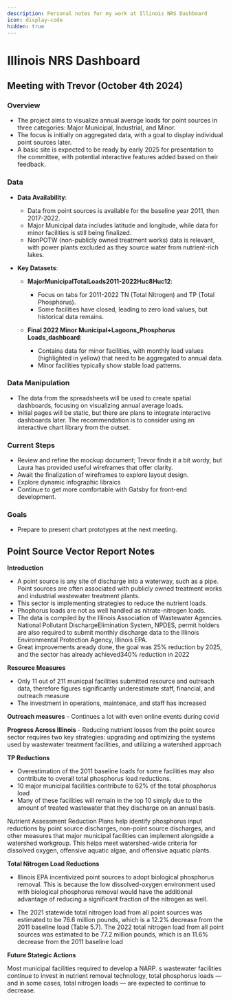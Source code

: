 ```yaml
---
description: Personal notes for my work at Illinois NRS Dashboard
icon: display-code
hidden: true
---
```


# Illinois NRS Dashboard

## Meeting with Trevor (October 4th 2024)
### Overview
- The project aims to visualize annual average loads for point sources in three categories: Major Municipal, Industrial, and Minor. 
- The focus is initially on aggregated data, with a goal to display individual point sources later.
- A basic site is expected to be ready by early 2025 for presentation to the committee, with potential interactive features added based on their feedback.

### Data
- **Data Availability**:
  - Data from point sources is available for the baseline year 2011, then 2017-2022.
  - Major Municipal data includes latitude and longitude, while data for minor facilities is still being finalized.
  - NonPOTW (non-publicly owned treatment works) data is relevant, with power plants excluded as they source water from nutrient-rich lakes.

- **Key Datasets**:
  - **MajorMunicipalTotalLoads2011-2022Huc8Huc12**: 
    - Focus on tabs for 2011-2022 TN (Total Nitrogen) and TP (Total Phosphorus).
    - Some facilities have closed, leading to zero load values, but historical data remains.
  
  - **Final 2022 Minor Municipal+Lagoons_Phosphorus Loads_dashboard**:
    - Contains data for minor facilities, with monthly load values (highlighted in yellow) that need to be aggregated to annual data.
    - Minor facilities typically show stable load patterns.

### Data Manipulation
- The data from the spreadsheets will be used to create spatial dashboards, focusing on visualizing annual average loads.
- Initial pages will be static, but there are plans to integrate interactive dashboards later. The recommendation is to consider using an interactive chart library from the outset.

### Current Steps
- Review and refine the mockup document; Trevor finds it a bit wordy, but Laura has provided useful wireframes that offer clarity.
- Await the finalization of wireframes to explore layout design.
- Explore dynamic infographic libraics
- Continue to get more comfortable with Gatsby for front-end development.


### Goals 
- Prepare to present chart prototypes at the next meeting.



## Point Source Vector Report Notes

**Introduction**

- A point source is any site of discharge into a waterway, such as a pipe. Point sources are often associated with publicly owned treatment works and industrial wastewater treatment plants.
- This sector is implementing strategies to reduce the nutrient loads.
- Phophorus loads are not as well handled as nitrate-nitrogen loads.
- The data is compiled by the Illinois Association of Wastewater Agencies. National Pollutant DischargeElimination System, NPDES, permit holders are also required to submit monthly discharge data to the Illinois Environmental Protection Agency, Illinois EPA.
-  Great improvements aready done, the goal was 25% reduction by 2025, and the sector has already achieved340% reduction in 2022

**Resource Measures**
- Only 11 out of 211 municpal facilities submitted resource and outreach data, therefore figures significantly underestimate staff, financial, and outreach measure
- The investment in operations, maintenace, and staff has increased

**Outreach measures** - Continues a lot with even online events during covid

**Progress Across Illinois** - Reducing nutrient losses from the point source sector requires two key strategies: upgrading and optimizing the systems used by wastewater treatment facilities, and utilizing a watershed approach


**TP Reductions**
-  Overestimation of the 2011 baseline loads for some facilities may also contribute to overall total phosphorus load reductions.
- 10 major municipal facilities contribute to 62% of the total phosphorus load
- Many of these facilities will remain in the top 10 simply due to the amount of treated wastewater that they discharge on an annual basis.


Nutrient Assessment Reduction Plans help identify phosphorus input reductions by point source discharges, non-point source discharges, and other measures that major municipal facilities can implement alongside a watershed workgroup. This helps meet watershed-wide criteria for dissolved oxygen, offensive aquatic algae, and offensive aquatic plants.

**Total Nitrogen Load Reductions**

- Illinois EPA incentivized point sources to adopt biological phosphorus removal. This is because the low dissolved-oxygen environment used with biological phosphorus removal would have the additional advantage of reducing a significant fraction of the nitrogen as well.

- The 2021 statewide total nitrogen load from all point sources was estimated to be 76.6 million pounds, which is a 12.2% decrease from the 2011 baseline load (Table 5.7). The 2022 total nitrogen load from all point sources was estimated to be 77.2 million pounds, which is an 11.6% decrease from the 2011 baseline load

**Future Stategic Actions**

Most municipal facilities required to develop a NARP. s wastewater facilities continue to invest in nutrient removal technology, total phosphorus loads — and in some cases, total nitrogen loads — are expected to continue to decrease.